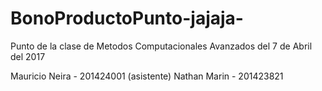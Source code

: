 # BonoProductoPunto-jajaja-
Punto de la clase de Metodos Computacionales Avanzados del 7 de Abril del 2017


Mauricio Neira - 201424001 (asistente)
Nathan Marin - 201423821
